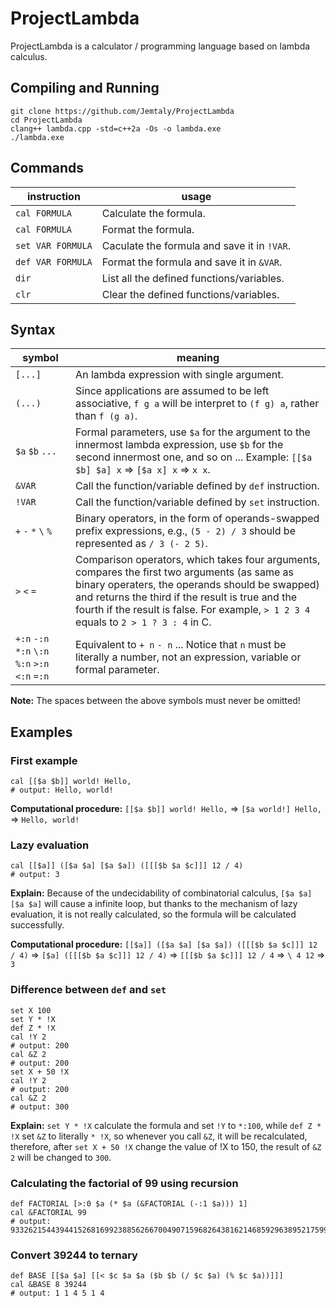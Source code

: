 # ProjectLambda

ProjectLambda is a calculator / programming language based on lambda calculus.

## Compiling and Running

```
git clone https://github.com/Jemtaly/ProjectLambda
cd ProjectLambda
clang++ lambda.cpp -std=c++2a -Os -o lambda.exe
./lambda.exe
```

## Commands

| instruction | usage |
| --- | --- |
| `cal FORMULA` | Calculate the formula. |
| `cal FORMULA` | Format the formula. |
| `set VAR FORMULA` | Caculate the formula and save it in `!VAR`. |
| `def VAR FORMULA` | Format the formula and save it in `&VAR`. |
| `dir` | List all the defined functions/variables. |
| `clr` | Clear the defined functions/variables. |

## Syntax

| symbol | meaning |
| --- | --- |
| `[...]` | An lambda expression with single argument. |
| `(...)` | Since applications are assumed to be left associative, `f g a` will be interpret to `(f g) a`, rather than `f (g a)`. |
| `$a` `$b` `...` | Formal parameters, use `$a` for the argument to the innermost lambda expression, use `$b` for the second innermost one, and so on ... Example: `[[$a $b] $a] x` => `[$a x] x` => `x x`. |
| `&VAR` | Call the function/variable defined by `def` instruction. |
| `!VAR` | Call the function/variable defined by `set` instruction. |
| `+` `-` `*` `\` `%` | Binary operators, in the form of operands-swapped prefix expressions, e.g., `(5 - 2) / 3` should be represented as `/ 3 (- 2 5)`. |
| `>` `<` `=` | Comparison operators, which takes four arguments, compares the first two arguments (as same as binary operaters, the operands should be swapped) and returns the third if the result is true and the fourth if the result is false. For example, `> 1 2 3 4` equals to `2 > 1 ? 3 : 4` in C. |
| `+:n` `-:n` `*:n` `\:n` `%:n` `>:n` `<:n` `=:n` | Equivalent to `+ n` `- n` ... Notice that `n` must be literally a number, not an expression, variable or formal parameter. |

**Note:** The spaces between the above symbols must never be omitted!

## Examples

### First example

```
cal [[$a $b]] world! Hello,
# output: Hello, world!
```

**Computational procedure:** `[[$a $b]] world! Hello,` => `[$a world!] Hello,` => `Hello, world!`

### Lazy evaluation

```
cal [[$a]] ([$a $a] [$a $a]) ([[[$b $a $c]]] 12 / 4)
# output: 3
```

**Explain:** Because of the undecidability of combinatorial calculus, `[$a $a] [$a $a]` will cause a infinite loop, but thanks to the mechanism of lazy evaluation, it is not really calculated, so the formula will be calculated successfully.

**Computational procedure:** `[[$a]] ([$a $a] [$a $a]) ([[[$b $a $c]]] 12 / 4)` => `[$a] ([[[$b $a $c]]] 12 / 4)` => `[[[$b $a $c]]] 12 / 4` => `\ 4 12` => `3`

### Difference between `def` and `set`

```
set X 100
set Y * !X
def Z * !X
cal !Y 2
# output: 200
cal &Z 2
# output: 200
set X + 50 !X
cal !Y 2
# output: 200
cal &Z 2
# output: 300
```

**Explain:** `set Y * !X` calculate the formula and set `!Y` to `*:100`, while `def Z * !X` set `&Z` to literally `* !X`, so whenever you call `&Z`, it will be recalculated, therefore, after `set X + 50 !X` change the value of !X to 150, the result of `&Z 2` will be changed to `300`.

### Calculating the factorial of 99 using recursion

```
def FACTORIAL [>:0 $a (* $a (&FACTORIAL (-:1 $a))) 1]
cal &FACTORIAL 99
# output: 933262154439441526816992388562667004907159682643816214685929638952175999932299156089414639761565182862536979208272237582511852109168640000000000000000000000
```

### Convert 39244 to ternary

```
def BASE [[$a $a] [[< $c $a $a ($b $b (/ $c $a) (% $c $a))]]]
cal &BASE 8 39244
# output: 1 1 4 5 1 4
```
